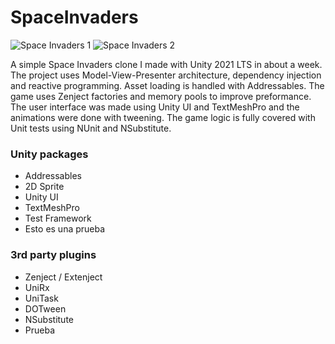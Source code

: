 # SpaceInvaders

![Space Invaders 1](https://github.com/gubicsz/SpaceInvaders/blob/master/Content/SpaceInvaders1.gif)
![Space Invaders 2](https://github.com/gubicsz/SpaceInvaders/blob/master/Content/SpaceInvaders2.gif)

A simple Space Invaders clone I made with Unity 2021 LTS in about a week. The project uses Model-View-Presenter architecture, dependency injection and reactive programming. Asset loading is handled with Addressables. The game uses Zenject factories and memory pools to improve preformance. The user interface was made using Unity UI and TextMeshPro and the animations were done with tweening. The game logic is fully covered with Unit tests using NUnit and NSubstitute.

### Unity packages

- Addressables
- 2D Sprite
- Unity UI
- TextMeshPro
- Test Framework
- Esto es una prueba

### 3rd party plugins
- Zenject / Extenject
- UniRx
- UniTask
- DOTween
- NSubstitute
- Prueba
